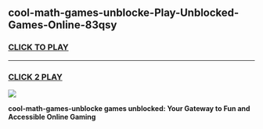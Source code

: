 
## cool-math-games-unblocke-Play-Unblocked-Games-Online-83qsy
<h3>
<a href="https://premium76.site?title=cool-math-games-unblocke&ref=25A">CLICK TO PLAY</a></h3>
<hr>

<h3>
<a href="https://premium76.site?title=cool-math-games-unblocke&ref=25A">CLICK 2 PLAY</a>
  
</h3>

<a href="https://premium76.site?title=cool-math-games-unblocke&ref=25A"><img src="https://clearcache.store/games.png"></a>


**cool-math-games-unblocke games unblocked: Your Gateway to Fun and Accessible Online Gaming**
